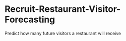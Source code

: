 # Recruit-Restaurant-Visitor-Forecasting
Predict how many future visitors a restaurant will receive
